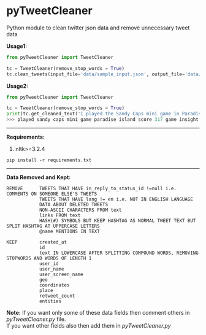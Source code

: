# pyTweetCleaner
Python module to clean twitter json data and remove unnecessary tweet data

**Usage1:**
```python
from pyTweetCleaner import TweetCleaner

tc = TweetCleaner(remove_stop_words = True)
tc.clean_tweets(input_file='data/sample_input.json', output_file='data/sample_output.json')
```

**Usage2:**
```python
from pyTweetCleaner import TweetCleaner

tc = TweetCleaner(remove_stop_words = True)
print(tc.get_cleaned_text('I played the Sandy Caps mini game in Paradise Island 2, and my score was: 317 #GameInsight #ParadiseIsland2'))
>>> played sandy caps mini game paradise island score 317 game insight paradise island2
```


<hr>

**Requirements:**
1. nltk>=3.2.4
```
pip install -r requirements.txt
```

<hr>

**Data Removed and Kept:**
```
REMOVE      TWEETS THAT HAVE in_reply_to_status_id !=null i.e. COMMENTS ON SOMEONE ELSE'S TWEETS
            TWEETS THAT HAVE lang != en i.e. NOT IN ENGLISH LANGUAGE
            DATA ABOUT DELETED TWEETS
            NON-ASCII CHARACTERS FROM text
            links FROM text
            HASH(#) SYMBOLS BUT KEEP HASHTAG AS NORMAL TWEET TEXT BUT SPLIT HASHTAG AT UPPERCASE LETTERS 
            @name MENTIONS IN TEXT
  
KEEP        created_at
            id
            text IN LOWERCASE AFTER SPLITTING COMPOUND WORDS, REMOVING STOPWORDS AND WORDS OF LENGTH 1
            user_id
            user_name
            user_screen_name
            geo
            coordinates
            place
            retweet_count
            entities
```

**Note:** If you want only some of these data fields then comment others in _pyTweetCleaner.py_ file.
<br>If you want other fields also then add them in _pyTweetCleaner.py_ 
